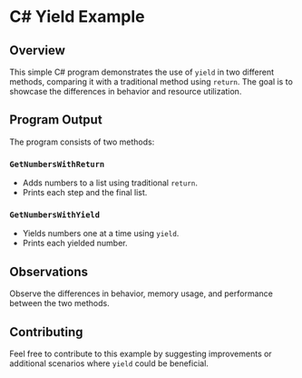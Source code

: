 # C# Yield Example

## Overview

This simple C# program demonstrates the use of `yield` in two different methods, comparing it with a traditional method using `return`. The goal is to showcase the differences in behavior and resource utilization.

## Program Output

The program consists of two methods:

### `GetNumbersWithReturn`

- Adds numbers to a list using traditional `return`.
- Prints each step and the final list.
  
### `GetNumbersWithYield`

- Yields numbers one at a time using `yield`.
- Prints each yielded number.

## Observations

Observe the differences in behavior, memory usage, and performance between the two methods. 

## Contributing

Feel free to contribute to this example by suggesting improvements or additional scenarios where `yield` could be beneficial.
